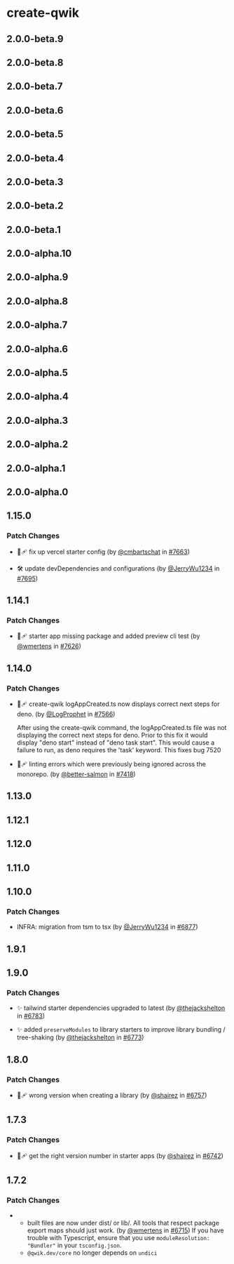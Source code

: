 # create-qwik

## 2.0.0-beta.9

## 2.0.0-beta.8

## 2.0.0-beta.7

## 2.0.0-beta.6

## 2.0.0-beta.5

## 2.0.0-beta.4

## 2.0.0-beta.3

## 2.0.0-beta.2

## 2.0.0-beta.1

## 2.0.0-alpha.10

## 2.0.0-alpha.9

## 2.0.0-alpha.8

## 2.0.0-alpha.7

## 2.0.0-alpha.6

## 2.0.0-alpha.5

## 2.0.0-alpha.4

## 2.0.0-alpha.3

## 2.0.0-alpha.2

## 2.0.0-alpha.1

## 2.0.0-alpha.0

## 1.15.0

### Patch Changes

- 🐞🩹 fix up vercel starter config (by [@cmbartschat](https://github.com/cmbartschat) in [#7663](https://github.com/QwikDev/qwik/pull/7663))

- 🛠 update devDependencies and configurations (by [@JerryWu1234](https://github.com/JerryWu1234) in [#7695](https://github.com/QwikDev/qwik/pull/7695))

## 1.14.1

### Patch Changes

- 🐞🩹 starter app missing package and added preview cli test (by [@wmertens](https://github.com/wmertens) in [#7626](https://github.com/QwikDev/qwik/pull/7626))

## 1.14.0

### Patch Changes

- 🐞🩹 create-qwik logAppCreated.ts now displays correct next steps for deno. (by [@LogProphet](https://github.com/LogProphet) in [#7566](https://github.com/QwikDev/qwik/pull/7566))

  After using the create-qwik command, the logAppCreated.ts file was not displaying the correct next steps for deno. Prior to this fix it would display "deno start" instead of "deno task start". This would cause a failure to run, as deno requires the 'task' keyword. This fixes bug 7520

- 🐞🩹 linting errors which were previously being ignored across the monorepo. (by [@better-salmon](https://github.com/better-salmon) in [#7418](https://github.com/QwikDev/qwik/pull/7418))

## 1.13.0

## 1.12.1

## 1.12.0

## 1.11.0

## 1.10.0

### Patch Changes

- INFRA: migration from tsm to tsx (by [@JerryWu1234](https://github.com/JerryWu1234) in [#6877](https://github.com/QwikDev/qwik/pull/6877))

## 1.9.1

## 1.9.0

### Patch Changes

- ✨ tailwind starter dependencies upgraded to latest (by [@thejackshelton](https://github.com/thejackshelton) in [#6783](https://github.com/QwikDev/qwik/pull/6783))

- ✨ added `preserveModules` to library starters to improve library bundling / tree-shaking (by [@thejackshelton](https://github.com/thejackshelton) in [#6773](https://github.com/QwikDev/qwik/pull/6773))

## 1.8.0

### Patch Changes

- 🐞🩹 wrong version when creating a library (by [@shairez](https://github.com/shairez) in [#6757](https://github.com/QwikDev/qwik/pull/6757))

## 1.7.3

### Patch Changes

- 🐞🩹 get the right version number in starter apps (by [@shairez](https://github.com/shairez) in [#6742](https://github.com/QwikDev/qwik/pull/6742))

## 1.7.2

### Patch Changes

- - built files are now under dist/ or lib/. All tools that respect package export maps should just work. (by [@wmertens](https://github.com/wmertens) in [#6715](https://github.com/QwikDev/qwik/pull/6715))
    If you have trouble with Typescript, ensure that you use `moduleResolution: "Bundler"` in your `tsconfig.json`.
  - `@qwik.dev/core` no longer depends on `undici`
